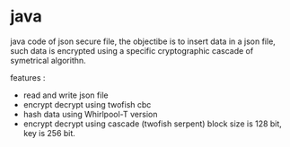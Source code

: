 # java
java code of  json secure file, the objectibe is to insert data in a json file, such data is encrypted using a specific cryptographic cascade of symetrical algorithn.

features :
- read and write json file
- encrypt decrypt using twofish cbc
- hash data using Whirlpool-T version
- encrypt decrypt using cascade (twofish serpent) block size is 128 bit, key is 256 bit.
